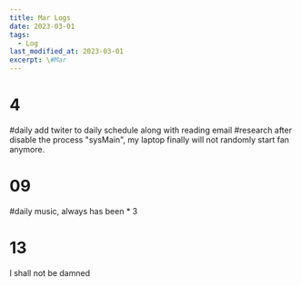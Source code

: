 ```yaml
---
title: Mar Logs
date: 2023-03-01
tags:
  - Log
last_modified_at: 2023-03-01
excerpt: \#Mar 
---
```


# 4

\#daily add twiter to daily schedule along with reading email
\#research after disable the process "sysMain", my laptop finally will not randomly start fan anymore.

# 09

\#daily music, always has been * 3

# 13

I shall not be damned